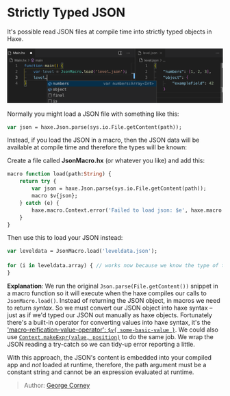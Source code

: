 [tags]: / "macro,json,expression-macro,configuration"

# Strictly Typed JSON

It's possible read JSON files at compile time into strictly typed objects in Haxe.

<img src="assets/haxe-json-macro.png" />

Normally you might load a JSON file with something like this:
```haxe
var json = haxe.Json.parse(sys.io.File.getContent(path));
```

Instead, if you load the JSON in a macro, then the JSON data will be available at compile time and therefore the types will be known:

Create a file called **JsonMacro.hx** (or whatever you like) and add this:
```haxe
macro function load(path:String) {
	return try {
		var json = haxe.Json.parse(sys.io.File.getContent(path));
		macro $v{json};
	} catch (e) {
		haxe.macro.Context.error('Failed to load json: $e', haxe.macro.Context.currentPos());
	}
}
```

Then use this to load your JSON instead:

```haxe
var leveldata = JsonMacro.load('leveldata.json');

for (i in leveldata.array) { // works now because we know the type of the leveldata object
}
```

**Explanation**: We run the original `Json.parse(File.getContent())` snippet in a macro function so it will execute when the haxe compiles our calls to `JsonMacro.load()`. Instead of returning the JSON object, in macros we need to return _syntax_. So we must convert our JSON object into haxe syntax – just as if we'd typed our JSON out manually as haxe objects. Fortunately there's a built-in operator for converting values into haxe syntax, it's the ['macro-reification-value-operator': `$v{ some-basic-value }`](https://haxe.org/manual/macro-reification-expression.html). We could also use [`Context.makeExpr(value, position)`](https://api.haxe.org/haxe/macro/Context.html#makeExpr) to do the same job. We wrap the JSON reading a try-catch so we can tidy-up error reporting a little.

With this approach, the JSON's content is embedded into your compiled app and _not_ loaded at runtime, therefore, the path argument must be a constant string and cannot be an expression evaluated at runtime.

> Author: [George Corney](https://github.com/haxiomic)
